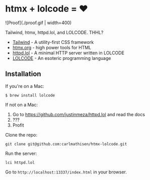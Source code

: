 # htmx + lolcode = ❤️

![Proof](./proof.gif | width=400)

Tailwind, htmx, httpd.lol, and LOLCODE. THHL?

* [Tailwind](https://tailwindcss.com/) - A utility-first CSS framework
* [htmx.org](https://htmx.org/) - high power tools for HTML
* [httpd.lol](https://github.com/justinmeza/httpd.lol) - A minimal HTTP server written in LOLCODE
* [LOLCODE](http://www.lolcode.org/) - An esoteric programming language

## Installation

If you're on a Mac:

```
$ brew install lolcode 
```

If not on a Mac:

1. Go to https://github.com/justinmeza/httpd.lol and read the docs
2. ???
3. Profit

Clone the repo:

```
git clone git@github.com:carlmathisen/htmx-lolcode.git
```

Run the server:

```
lci httpd.lol
```

Go to `http://localhost:13337/index.html` in your browser.
